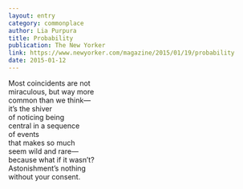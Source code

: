 ```yaml
---
layout: entry
category: commonplace
author: Lia Purpura
title: Probability
publication: The New Yorker
link: https://www.newyorker.com/magazine/2015/01/19/probability
date: 2015-01-12
---
```


Most coincidents are not
<br>miraculous, but way more
<br>common than we think—
<br>it’s the shiver
<br>of noticing being
<br>central in a sequence
<br>of events
<br>that makes so much
<br>seem wild and rare—
<br>because what if it wasn’t?
<br>Astonishment’s nothing
<br>without your consent.